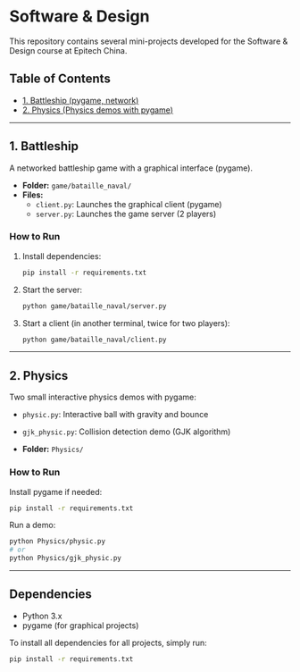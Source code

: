 # Software & Design

This repository contains several mini-projects developed for the Software & Design course at Epitech China.

## Table of Contents
- [1. Battleship (pygame, network)](#1-battleship)
- [2. Physics (Physics demos with pygame)](#2-physics)

---

## 1. Battleship

A networked battleship game with a graphical interface (pygame).

- **Folder:** `game/bataille_naval/`
- **Files:**
  - `client.py`: Launches the graphical client (pygame)
  - `server.py`: Launches the game server (2 players)

### How to Run
1. Install dependencies:
   ```bash
   pip install -r requirements.txt
   ```
2. Start the server:
   ```bash
   python game/bataille_naval/server.py
   ```
3. Start a client (in another terminal, twice for two players):
   ```bash
   python game/bataille_naval/client.py
   ```

---

## 2. Physics

Two small interactive physics demos with pygame:
- `physic.py`: Interactive ball with gravity and bounce
- `gjk_physic.py`: Collision detection demo (GJK algorithm)

- **Folder:** `Physics/`

### How to Run
Install pygame if needed:
```bash
pip install -r requirements.txt
```

Run a demo:
```bash
python Physics/physic.py
# or
python Physics/gjk_physic.py
```

---

## Dependencies
- Python 3.x
- pygame (for graphical projects)

To install all dependencies for all projects, simply run:
```bash
pip install -r requirements.txt
```